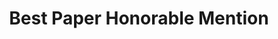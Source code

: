 ---
title: Best Paper Honorable Mention
year: 2019
description: for "Glyphboard&colon; Visual Exploration of High-dimensional Data Combining Glyphs with Dimensionality Reduction"  from Visualization in Data Science (VDS at IEEE VIS 2019)
---